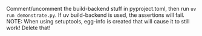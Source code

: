 
Comment/uncomment the build-backend stuff in pyproject.toml, then run `uv run demonstrate.py`.
If uv build-backend is used, the assertions will fail.
NOTE: When using setuptools, egg-info is created that will cause it to still work! Delete that!
